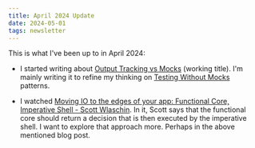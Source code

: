 ```yaml
---
title: April 2024 Update
date: 2024-05-01
tags: newsletter
---
```


This is what I've been up to in April 2024:

* I started writing about [Output Tracking vs
  Mocks](/writing/output-tracking-vs-mocks/index.html) (working title). I'm
  mainly writing it to refine my thinking on [Testing Without
  Mocks](https://www.jamesshore.com/v2/projects/nullables/testing-without-mocks)
  patterns.

* I watched [Moving IO to the edges of your app: Functional Core, Imperative
  Shell - Scott Wlaschin](https://youtu.be/P1vES9AgfC4). In it, Scott says that
  the functional core should return a decision that is then executed by the
  imperative shell. I want to explore that approach more. Perhaps in the above
  mentioned blog post.
